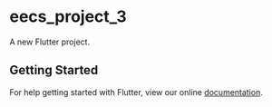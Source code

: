 # eecs_project_3

A new Flutter project.

## Getting Started

For help getting started with Flutter, view our online
[documentation](https://flutter.io/).
